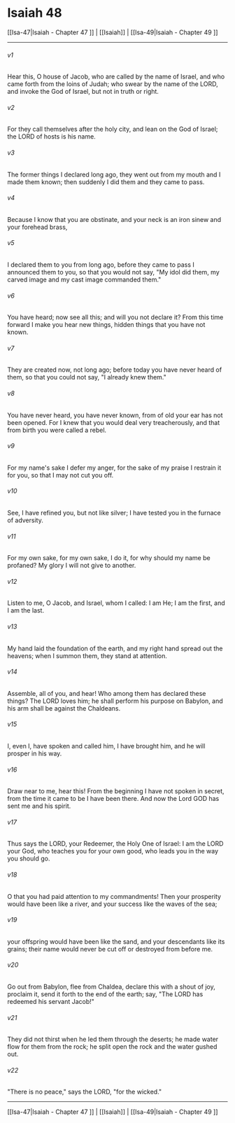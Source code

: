 # Isaiah 48

[[Isa-47|Isaiah - Chapter 47 ]] | [[Isaiah]] | [[Isa-49|Isaiah - Chapter 49 ]]
***

###### v1
Hear this, O house of Jacob, who are called by the name of Israel, and who came forth from the loins of Judah; who swear by the name of the LORD, and invoke the God of Israel, but not in truth or right.
###### v2
For they call themselves after the holy city, and lean on the God of Israel; the LORD of hosts is his name.
###### v3
The former things I declared long ago, they went out from my mouth and I made them known; then suddenly I did them and they came to pass.
###### v4
Because I know that you are obstinate, and your neck is an iron sinew and your forehead brass,
###### v5
I declared them to you from long ago, before they came to pass I announced them to you, so that you would not say, "My idol did them, my carved image and my cast image commanded them."
###### v6
You have heard; now see all this; and will you not declare it? From this time forward I make you hear new things, hidden things that you have not known.
###### v7
They are created now, not long ago; before today you have never heard of them, so that you could not say, "I already knew them."
###### v8
You have never heard, you have never known, from of old your ear has not been opened. For I knew that you would deal very treacherously, and that from birth you were called a rebel.
###### v9
For my name's sake I defer my anger, for the sake of my praise I restrain it for you, so that I may not cut you off.
###### v10
See, I have refined you, but not like silver; I have tested you in the furnace of adversity.
###### v11
For my own sake, for my own sake, I do it, for why should my name be profaned? My glory I will not give to another.
###### v12
Listen to me, O Jacob, and Israel, whom I called: I am He; I am the first, and I am the last.
###### v13
My hand laid the foundation of the earth, and my right hand spread out the heavens; when I summon them, they stand at attention.
###### v14
Assemble, all of you, and hear! Who among them has declared these things? The LORD loves him; he shall perform his purpose on Babylon, and his arm shall be against the Chaldeans.
###### v15
I, even I, have spoken and called him, I have brought him, and he will prosper in his way.
###### v16
Draw near to me, hear this! From the beginning I have not spoken in secret, from the time it came to be I have been there. And now the Lord GOD has sent me and his spirit.
###### v17
Thus says the LORD, your Redeemer, the Holy One of Israel: I am the LORD your God, who teaches you for your own good, who leads you in the way you should go.
###### v18
O that you had paid attention to my commandments! Then your prosperity would have been like a river, and your success like the waves of the sea;
###### v19
your offspring would have been like the sand, and your descendants like its grains; their name would never be cut off or destroyed from before me.
###### v20
Go out from Babylon, flee from Chaldea, declare this with a shout of joy, proclaim it, send it forth to the end of the earth; say, "The LORD has redeemed his servant Jacob!"
###### v21
They did not thirst when he led them through the deserts; he made water flow for them from the rock; he split open the rock and the water gushed out.
###### v22
"There is no peace," says the LORD, "for the wicked."

***

[[Isa-47|Isaiah - Chapter 47 ]] | [[Isaiah]] | [[Isa-49|Isaiah - Chapter 49 ]]
